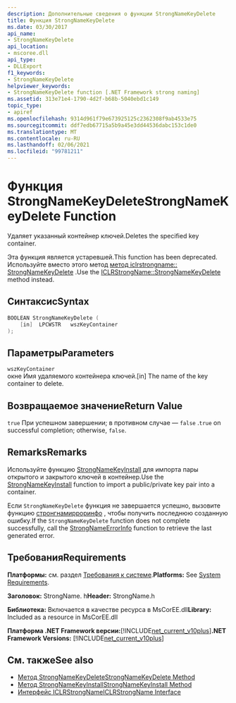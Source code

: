 ```yaml
---
description: Дополнительные сведения о функции StrongNameKeyDelete
title: Функция StrongNameKeyDelete
ms.date: 03/30/2017
api_name:
- StrongNameKeyDelete
api_location:
- mscoree.dll
api_type:
- DLLExport
f1_keywords:
- StrongNameKeyDelete
helpviewer_keywords:
- StrongNameKeyDelete function [.NET Framework strong naming]
ms.assetid: 313e71e4-1790-4d2f-b68b-5040ebd1c149
topic_type:
- apiref
ms.openlocfilehash: 9314d961f79e673925125c2362308f9ab4533e75
ms.sourcegitcommit: ddf7edb67715a5b9a45e3dd44536dabc153c1de0
ms.translationtype: MT
ms.contentlocale: ru-RU
ms.lasthandoff: 02/06/2021
ms.locfileid: "99781211"
---
```

# <a name="strongnamekeydelete-function"></a><span data-ttu-id="720f8-103">Функция StrongNameKeyDelete</span><span class="sxs-lookup"><span data-stu-id="720f8-103">StrongNameKeyDelete Function</span></span>

<span data-ttu-id="720f8-104">Удаляет указанный контейнер ключей.</span><span class="sxs-lookup"><span data-stu-id="720f8-104">Deletes the specified key container.</span></span>

<span data-ttu-id="720f8-105">Эта функция является устаревшей.</span><span class="sxs-lookup"><span data-stu-id="720f8-105">This function has been deprecated.</span></span> <span data-ttu-id="720f8-106">Используйте вместо этого метод [метод iclrstrongname:: StrongNameKeyDelete](../hosting/iclrstrongname-strongnamekeydelete-method.md) .</span><span class="sxs-lookup"><span data-stu-id="720f8-106">Use the [ICLRStrongName::StrongNameKeyDelete](../hosting/iclrstrongname-strongnamekeydelete-method.md) method instead.</span></span>

## <a name="syntax"></a><span data-ttu-id="720f8-107">Синтаксис</span><span class="sxs-lookup"><span data-stu-id="720f8-107">Syntax</span></span>

```cpp
BOOLEAN StrongNameKeyDelete (
    [in]  LPCWSTR   wszKeyContainer
);
```

## <a name="parameters"></a><span data-ttu-id="720f8-108">Параметры</span><span class="sxs-lookup"><span data-stu-id="720f8-108">Parameters</span></span>

`wszKeyContainer`\
<span data-ttu-id="720f8-109">окне Имя удаляемого контейнера ключей.</span><span class="sxs-lookup"><span data-stu-id="720f8-109">[in] The name of the key container to delete.</span></span>

## <a name="return-value"></a><span data-ttu-id="720f8-110">Возвращаемое значение</span><span class="sxs-lookup"><span data-stu-id="720f8-110">Return Value</span></span>

<span data-ttu-id="720f8-111">`true` При успешном завершении; в противном случае — `false` .</span><span class="sxs-lookup"><span data-stu-id="720f8-111">`true` on successful completion; otherwise, `false`.</span></span>

## <a name="remarks"></a><span data-ttu-id="720f8-112">Remarks</span><span class="sxs-lookup"><span data-stu-id="720f8-112">Remarks</span></span>

<span data-ttu-id="720f8-113">Используйте функцию [StrongNameKeyInstall](strongnamekeyinstall-function.md) для импорта пары открытого и закрытого ключей в контейнер.</span><span class="sxs-lookup"><span data-stu-id="720f8-113">Use the [StrongNameKeyInstall](strongnamekeyinstall-function.md) function to import a public/private key pair into a container.</span></span>

<span data-ttu-id="720f8-114">Если `StrongNameKeyDelete` функция не завершается успешно, вызовите функцию [стронгнамирроринфо](strongnameerrorinfo-function.md) , чтобы получить последнюю созданную ошибку.</span><span class="sxs-lookup"><span data-stu-id="720f8-114">If the `StrongNameKeyDelete` function does not complete successfully, call the [StrongNameErrorInfo](strongnameerrorinfo-function.md) function to retrieve the last generated error.</span></span>

## <a name="requirements"></a><span data-ttu-id="720f8-115">Требования</span><span class="sxs-lookup"><span data-stu-id="720f8-115">Requirements</span></span>

<span data-ttu-id="720f8-116">**Платформы:** см. раздел [Требования к системе](../../get-started/system-requirements.md).</span><span class="sxs-lookup"><span data-stu-id="720f8-116">**Platforms:** See [System Requirements](../../get-started/system-requirements.md).</span></span>

<span data-ttu-id="720f8-117">**Заголовок:** StrongName. h</span><span class="sxs-lookup"><span data-stu-id="720f8-117">**Header:** StrongName.h</span></span>

<span data-ttu-id="720f8-118">**Библиотека:** Включается в качестве ресурса в MsCorEE.dll</span><span class="sxs-lookup"><span data-stu-id="720f8-118">**Library:** Included as a resource in MsCorEE.dll</span></span>

<span data-ttu-id="720f8-119">**Платформа .NET Framework версии:**[!INCLUDE[net_current_v10plus](../../../../includes/net-current-v10plus-md.md)]</span><span class="sxs-lookup"><span data-stu-id="720f8-119">**.NET Framework Versions:** [!INCLUDE[net_current_v10plus](../../../../includes/net-current-v10plus-md.md)]</span></span>

## <a name="see-also"></a><span data-ttu-id="720f8-120">См. также</span><span class="sxs-lookup"><span data-stu-id="720f8-120">See also</span></span>

- [<span data-ttu-id="720f8-121">Метод StrongNameKeyDelete</span><span class="sxs-lookup"><span data-stu-id="720f8-121">StrongNameKeyDelete Method</span></span>](../hosting/iclrstrongname-strongnamekeydelete-method.md)
- [<span data-ttu-id="720f8-122">Метод StrongNameKeyInstall</span><span class="sxs-lookup"><span data-stu-id="720f8-122">StrongNameKeyInstall Method</span></span>](../hosting/iclrstrongname-strongnamekeyinstall-method.md)
- [<span data-ttu-id="720f8-123">Интерфейс ICLRStrongName</span><span class="sxs-lookup"><span data-stu-id="720f8-123">ICLRStrongName Interface</span></span>](../hosting/iclrstrongname-interface.md)
